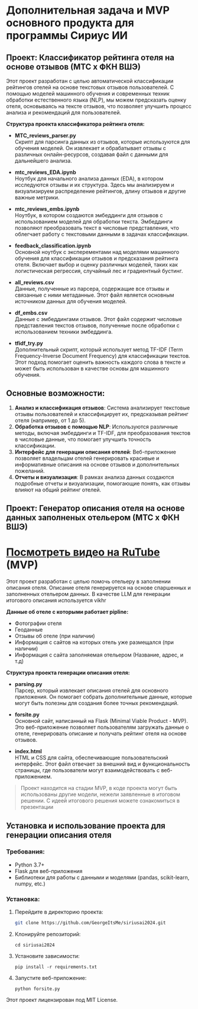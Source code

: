 

# Дополнительная задача и MVP основного продукта для программы Сириус ИИ

## **Проект: Классификатор рейтинга отеля на основе отзывов (МТС x ФКН ВШЭ)**  
Этот проект разработан с целью автоматической классификации рейтингов отелей на основе текстовых отзывов пользователей. С помощью моделей машинного обучения и современных техник обработки естественного языка (NLP), мы можем предсказать оценку отеля, основываясь на тексте отзывов, что позволяет улучшить процесс анализа и рекомендаций для пользователей.

**Структура проекта классификатора рейтинга отеля:**

- **MTC_reviews_parser.py**  
  Скрипт для парсинга данных из отзывов, которые используются для обучения моделей. Он извлекает и обрабатывает отзывы с различных онлайн-ресурсов, создавая файл с данными для дальнейшего анализа.

- **mtc_reviews_EDA.ipynb**  
  Ноутбук для начального анализа данных (EDA), в котором исследуются отзывы и их структура. Здесь мы анализируем и визуализируем распределение рейтингов, длину отзывов и другие важные метрики.

- **mtc_reviews_embs.ipynb**  
  Ноутбук, в котором создаются эмбеддинги для отзывов с использованием моделей для обработки текста. Эмбеддинги позволяют преобразовать текст в числовые представления, что облегчает работу с текстовыми данными в задачах классификации.

- **feedback_classification.ipynb**  
  Основной ноутбук с эксперементами над моделями машинного обучения для классификации отзывов и предсказания рейтинга отеля. Включает выбор и оценку различных моделей, таких как логистическая регрессия, случайный лес и градиентный бустинг.

- **all_reviews.csv**  
  Данные, полученные из парсера, содержащие все отзывы и связанные с ними метаданные. Этот файл является основным источником данных для обучения моделей.

- **df_embs.csv**  
  Данные с эмбеддингами отзывов. Этот файл содержит числовые представления текстов отзывов, полученные после обработки с использованием техники эмбеддинга.

- **tfidf_try.py**  
  Дополнительный скрипт, который использует метод TF-IDF (Term Frequency-Inverse Document Frequency) для классификации текстов. Этот подход помогает оценить важность каждого слова в тексте и может быть использован в качестве основы для машинного обучения.

## Основные возможности:

1. **Анализ и классификация отзывов**: Система анализирует текстовые отзывы пользователей и классифицирует их, предсказывая рейтинг отеля (например, от 1 до 5).
2. **Обработка отзывов с помощью NLP**: Используются различные методы, включая эмбеддинги и TF-IDF, для преобразования текстов в числовые данные, что помогает улучшить точность классификации.
3. **Интерфейс для генерации описания отелей**: Веб-приложение позволяет владельцам отелей генерировать красивые и информативные описания на основе отзывов и дополнительных пожеланий.
4. **Отчеты и визуализация**: В рамках анализа данных создаются подробные отчеты и визуализации, помогающие понять, как отзывы влияют на общий рейтинг отелей.


## **Проект: Генератор описания отеля на основе данных заполненых отельером (МТС x ФКН ВШЭ)**  
# [Посмотреть видео на RuTube](https://rutube.ru/video/private/76019248e3f55c7b17a1378ad428ad3c/?p=5yel5YIa8fCLSfKZFweJZw) (MVP)
Этот проект разработан с целью помочь отельеру в заполнении описания отеля. Описание отеля генерируется на основе спаршенных и заполненных отельером данных. В качестве LLM для генерации итогового описания используется
vikhr

**Данные об отеле с которыми работает pipline:**
* Фотографии отеля
* Геоданные
* Отзывы об отеле (при наличии)
* Информация с сайтов на которых отель уже размещался (при наличии)
* Информация с сайта заполняемая отельером (Название, адрес, и т.д)

**Структура проекта генерации описания отеля:**
- **parsing.py**  
  Парсер, который извлекает описания отелей для основного приложения. Он помогает собрать дополнительные данные, которые могут быть полезны для создания более точных рекомендаций.

- **forsite.py**  
  Основной сайт, написанный на Flask (Minimal Viable Product - MVP). Это веб-приложение позволяет пользователям загружать данные о отеле, генерировать описание и получать рейтинг отеля на основе отзывов.

- **index.html**  
  HTML и CSS для сайта, обеспечивающие пользовательский интерфейс. Этот файл отвечает за внешний вид и функциональность страницы, где пользователи могут взаимодействовать с веб-приложением.

> Проект находится на стадии MVP, в коде проекта могут быть использованы другие модели, нежели заявленные в итоговом решении. С идеей итогового решения можете ознакомиться в презентации

## Установка и использование проекта для генерации описания отеля

### Требования:
- Python 3.7+
- Flask для веб-приложения
- Библиотеки для работы с данными и моделями (pandas, scikit-learn, numpy, etc.)
  
### Установка:

1. Перейдите в директорию проекта:
   ```bash
   git clone https://github.com/GeorgeItsMe/siriusai2024.git
2. Клонируйте репозиторий:
   ```
   cd siriusai2024

3. Установите зависимости:
   ```
   pip install -r requirements.txt

4. Запустите веб-приложение:
   ```
   python forsite.py

Этот проект лицензирован под MIT License.
